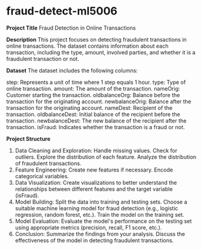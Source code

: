 # fraud-detect-ml5006
**Project Title**
Fraud Detection in Online Transactions

**Description**
This project focuses on detecting fraudulent transactions in online transactions. The dataset contains information about each transaction, including the type, amount, involved parties, and whether it is a fraudulent transaction or not.

**Dataset**
The dataset includes the following columns:

step: Represents a unit of time where 1 step equals 1 hour.
type: Type of online transaction.
amount: The amount of the transaction.
nameOrig: Customer starting the transaction.
oldbalanceOrg: Balance before the transaction for the originating account.
newbalanceOrig: Balance after the transaction for the originating account.
nameDest: Recipient of the transaction.
oldbalanceDest: Initial balance of the recipient before the transaction.
newbalanceDest: The new balance of the recipient after the transaction.
isFraud: Indicates whether the transaction is a fraud or not.

**Project Structure**

1. Data Cleaning and Exploration:
Handle missing values.
Check for outliers.
Explore the distribution of each feature.
Analyze the distribution of fraudulent transactions.
2. Feature Engineering:
Create new features if necessary.
Encode categorical variables.
3. Data Visualization:
Create visualizations to better understand the relationships between different features and the target variable (isFraud).
4. Model Building:
Split the data into training and testing sets.
Choose a suitable machine learning model for fraud detection (e.g., logistic regression, random forest, etc.).
Train the model on the training set.
5. Model Evaluation:
Evaluate the model's performance on the testing set using appropriate metrics (precision, recall, F1 score, etc.).
6. Conclusion:
Summarize the findings from your analysis.
Discuss the effectiveness of the model in detecting fraudulent transactions.
